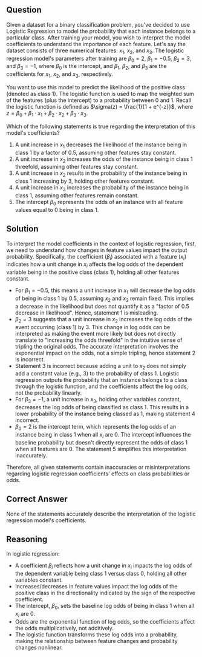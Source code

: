 ## Question

Given a dataset for a binary classification problem, you've decided to use Logistic Regression to model the probability that each instance belongs to a particular class. After training your model, you wish to interpret the model coefficients to understand the importance of each feature. Let's say the dataset consists of three numerical features: $x_1$, $x_2$, and $x_3$. The logistic regression model's parameters after training are $\beta_0 = 2$, $\beta_1 = -0.5$, $\beta_2 = 3$, and $\beta_3 = -1$, where $\beta_0$ is the intercept, and $\beta_1$, $\beta_2$, and $\beta_3$ are the coefficients for $x_1$, $x_2$, and $x_3$, respectively.

You want to use this model to predict the likelihood of the positive class (denoted as class 1). The logistic function is used to map the weighted sum of the features (plus the intercept) to a probability between 0 and 1. Recall the logistic function is defined as $\sigma(z) = \frac{1}{1 + e^{-z}}$, where $z = \beta_0 + \beta_1 \cdot x_1 + \beta_2 \cdot x_2 + \beta_3 \cdot x_3$.

Which of the following statements is true regarding the interpretation of this model's coefficients?

1. A unit increase in $x_1$ decreases the likelihood of the instance being in class 1 by a factor of 0.5, assuming other features stay constant.
2. A unit increase in $x_2$ increases the odds of the instance being in class 1 threefold, assuming other features stay constant.
3. A unit increase in $x_2$ results in the probability of the instance being in class 1 increasing by 3, holding other features constant.
4. A unit increase in $x_3$ increases the probability of the instance being in class 1, assuming other features remain constant.
5. The intercept $\beta_0$ represents the odds of an instance with all feature values equal to 0 being in class 1.

## Solution

To interpret the model coefficients in the context of logistic regression, first, we need to understand how changes in feature values impact the output probability. Specifically, the coefficient ($\beta_i$) associated with a feature ($x_i$) indicates how a unit change in $x_i$ affects the log odds of the dependent variable being in the positive class (class 1), holding all other features constant.

- For $\beta_1 = -0.5$, this means a unit increase in $x_1$ will decrease the log odds of being in class 1 by 0.5, assuming $x_2$ and $x_3$ remain fixed. This implies a decrease in the likelihood but does not quantify it as a "factor of 0.5 decrease in likelihood". Hence, statement 1 is misleading.
- $\beta_2 = 3$ suggests that a unit increase in $x_2$ increases the log odds of the event occurring (class 1) by 3. This change in log odds can be interpreted as making the event more likely but does not directly translate to "increasing the odds threefold" in the intuitive sense of tripling the original odds. The accurate interpretation involves the exponential impact on the odds, not a simple tripling, hence statement 2 is incorrect.
- Statement 3 is incorrect because adding a unit to $x_2$ does not simply add a constant value (e.g., 3) to the probability of class 1. Logistic regression outputs the probability that an instance belongs to a class through the logistic function, and the coefficients affect the log odds, not the probability linearly.
- For $\beta_3 = -1$, a unit increase in $x_3$, holding other variables constant, decreases the log odds of being classified as class 1. This results in a lower probability of the instance being classed as 1, making statement 4 incorrect.
- $\beta_0 = 2$ is the intercept term, which represents the log odds of an instance being in class 1 when all $x_i$ are 0. The intercept influences the baseline probability but doesn't directly represent the odds of class 1 when all features are 0. The statement 5 simplifies this interpretation inaccurately.

Therefore, all given statements contain inaccuracies or misinterpretations regarding logistic regression coefficients' effects on class probabilities or odds.

## Correct Answer

None of the statements accurately describe the interpretation of the logistic regression model's coefficients.

## Reasoning

In logistic regression:
- A coefficient $\beta_i$ reflects how a unit change in $x_i$ impacts the log odds of the dependent variable being class 1 versus class 0, holding all other variables constant.
- Increases/decreases in feature values impact the log odds of the positive class in the directionality indicated by the sign of the respective coefficient.
- The intercept, $\beta_0$, sets the baseline log odds of being in class 1 when all $x_i$ are 0.
- Odds are the exponential function of log odds, so the coefficients affect the odds multiplicatively, not additively.
- The logistic function transforms these log odds into a probability, making the relationship between feature changes and probability changes nonlinear.